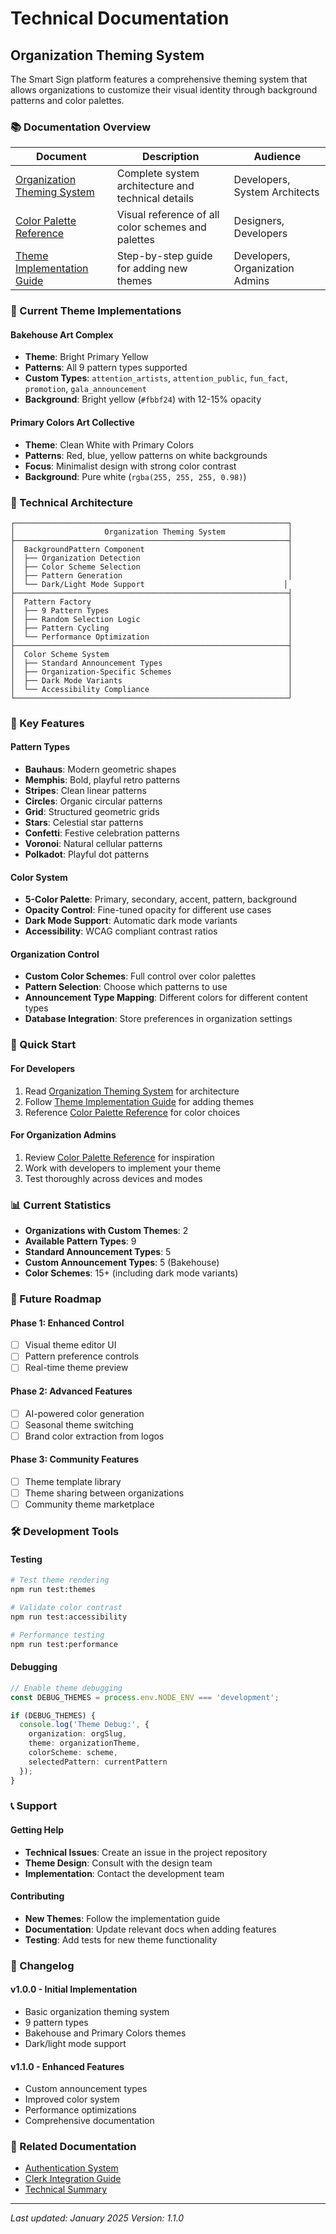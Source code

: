 # Technical Documentation

## Organization Theming System

The Smart Sign platform features a comprehensive theming system that allows organizations to customize their visual identity through background patterns and color palettes.

### 📚 Documentation Overview

| Document | Description | Audience |
|----------|-------------|----------|
| [Organization Theming System](./organization-theming-system.md) | Complete system architecture and technical details | Developers, System Architects |
| [Color Palette Reference](./color-palette-reference.md) | Visual reference of all color schemes and palettes | Designers, Developers |
| [Theme Implementation Guide](./theme-implementation-guide.md) | Step-by-step guide for adding new themes | Developers, Organization Admins |

### 🎨 Current Theme Implementations

#### Bakehouse Art Complex
- **Theme**: Bright Primary Yellow
- **Patterns**: All 9 pattern types supported
- **Custom Types**: `attention_artists`, `attention_public`, `fun_fact`, `promotion`, `gala_announcement`
- **Background**: Bright yellow (`#fbbf24`) with 12-15% opacity

#### Primary Colors Art Collective
- **Theme**: Clean White with Primary Colors
- **Patterns**: Red, blue, yellow patterns on white backgrounds
- **Focus**: Minimalist design with strong color contrast
- **Background**: Pure white (`rgba(255, 255, 255, 0.98)`)

### 🔧 Technical Architecture

```
┌─────────────────────────────────────────────────────────────┐
│                    Organization Theming System              │
├─────────────────────────────────────────────────────────────┤
│  BackgroundPattern Component                                │
│  ├── Organization Detection                                 │
│  ├── Color Scheme Selection                                 │
│  ├── Pattern Generation                                     │
│  └── Dark/Light Mode Support                               │
├─────────────────────────────────────────────────────────────┤
│  Pattern Factory                                            │
│  ├── 9 Pattern Types                                        │
│  ├── Random Selection Logic                                 │
│  ├── Pattern Cycling                                        │
│  └── Performance Optimization                               │
├─────────────────────────────────────────────────────────────┤
│  Color Scheme System                                        │
│  ├── Standard Announcement Types                            │
│  ├── Organization-Specific Schemes                          │
│  ├── Dark Mode Variants                                     │
│  └── Accessibility Compliance                               │
└─────────────────────────────────────────────────────────────┘
```

### 🎯 Key Features

#### Pattern Types
- **Bauhaus**: Modern geometric shapes
- **Memphis**: Bold, playful retro patterns
- **Stripes**: Clean linear patterns
- **Circles**: Organic circular patterns
- **Grid**: Structured geometric grids
- **Stars**: Celestial star patterns
- **Confetti**: Festive celebration patterns
- **Voronoi**: Natural cellular patterns
- **Polkadot**: Playful dot patterns

#### Color System
- **5-Color Palette**: Primary, secondary, accent, pattern, background
- **Opacity Control**: Fine-tuned opacity for different use cases
- **Dark Mode Support**: Automatic dark mode variants
- **Accessibility**: WCAG compliant contrast ratios

#### Organization Control
- **Custom Color Schemes**: Full control over color palettes
- **Pattern Selection**: Choose which patterns to use
- **Announcement Type Mapping**: Different colors for different content types
- **Database Integration**: Store preferences in organization settings

### 🚀 Quick Start

#### For Developers
1. Read [Organization Theming System](./organization-theming-system.md) for architecture
2. Follow [Theme Implementation Guide](./theme-implementation-guide.md) for adding themes
3. Reference [Color Palette Reference](./color-palette-reference.md) for color choices

#### For Organization Admins
1. Review [Color Palette Reference](./color-palette-reference.md) for inspiration
2. Work with developers to implement your theme
3. Test thoroughly across devices and modes

### 📊 Current Statistics

- **Organizations with Custom Themes**: 2
- **Available Pattern Types**: 9
- **Standard Announcement Types**: 5
- **Custom Announcement Types**: 5 (Bakehouse)
- **Color Schemes**: 15+ (including dark mode variants)

### 🔮 Future Roadmap

#### Phase 1: Enhanced Control
- [ ] Visual theme editor UI
- [ ] Pattern preference controls
- [ ] Real-time theme preview

#### Phase 2: Advanced Features
- [ ] AI-powered color generation
- [ ] Seasonal theme switching
- [ ] Brand color extraction from logos

#### Phase 3: Community Features
- [ ] Theme template library
- [ ] Theme sharing between organizations
- [ ] Community theme marketplace

### 🛠️ Development Tools

#### Testing
```bash
# Test theme rendering
npm run test:themes

# Validate color contrast
npm run test:accessibility

# Performance testing
npm run test:performance
```

#### Debugging
```typescript
// Enable theme debugging
const DEBUG_THEMES = process.env.NODE_ENV === 'development';

if (DEBUG_THEMES) {
  console.log('Theme Debug:', {
    organization: orgSlug,
    theme: organizationTheme,
    colorScheme: scheme,
    selectedPattern: currentPattern
  });
}
```

### 📞 Support

#### Getting Help
- **Technical Issues**: Create an issue in the project repository
- **Theme Design**: Consult with the design team
- **Implementation**: Contact the development team

#### Contributing
- **New Themes**: Follow the implementation guide
- **Documentation**: Update relevant docs when adding features
- **Testing**: Add tests for new theme functionality

### 📝 Changelog

#### v1.0.0 - Initial Implementation
- Basic organization theming system
- 9 pattern types
- Bakehouse and Primary Colors themes
- Dark/light mode support

#### v1.1.0 - Enhanced Features
- Custom announcement types
- Improved color system
- Performance optimizations
- Comprehensive documentation

### 🔗 Related Documentation

- [Authentication System](./authentication-system.md)
- [Clerk Integration Guide](./clerk-integration-guide.md)
- [Technical Summary](./TECHNICAL_SUMMARY.md)

---

*Last updated: January 2025*
*Version: 1.1.0*